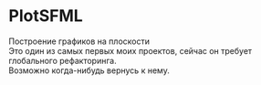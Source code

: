 # PlotSFML
 Построение графиков на плоскости\
 Это один из самых первых моих проектов, сейчас он требует глобального рефакторинга.\
 Возможно когда-нибудь вернусь к нему.

